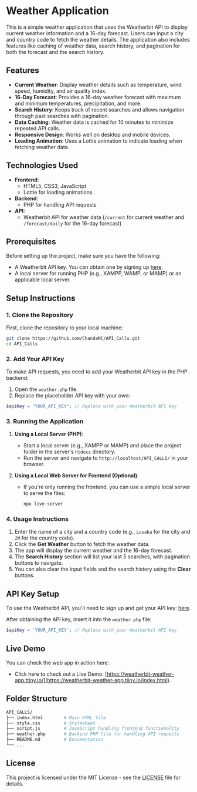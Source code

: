 # Weather Application

This is a simple weather application that uses the Weatherbit API to display current weather information and a 16-day forecast. Users can input a city and country code to fetch the weather details. The application also includes features like caching of weather data, search history, and pagination for both the forecast and the search history.

## Features
- **Current Weather**: Display weather details such as temperature, wind speed, humidity, and air quality index.
- **16-Day Forecast**: Provides a 16-day weather forecast with maximum and minimum temperatures, precipitation, and more.
- **Search History**: Keeps track of recent searches and allows navigation through past searches with pagination.
- **Data Caching**: Weather data is cached for 10 minutes to minimize repeated API calls.
- **Responsive Design**: Works well on desktop and mobile devices.
- **Loading Animation**: Uses a Lottie animation to indicate loading when fetching weather data.

## Technologies Used
- **Frontend**:
  - HTML5, CSS3, JavaScript
  - Lottie for loading animations
- **Backend**:
  - PHP for handling API requests
- **API**:
  - Weatherbit API for weather data (`/current` for current weather and `/forecast/daily` for the 16-day forecast)

## Prerequisites
Before setting up the project, make sure you have the following:
- A Weatherbit API key. You can obtain one by signing up [here](https://www.weatherbit.io/account/create).
- A local server for running PHP (e.g., XAMPP, WAMP, or MAMP) or an applicable local server.

## Setup Instructions

### 1. Clone the Repository
First, clone the repository to your local machine:

```bash
git clone https://github.com/ChandaMC/API_Calls.git
cd API_Calls
```

### 2. Add Your API Key
To make API requests, you need to add your Weatherbit API key in the PHP backend:

1. Open the `weather.php` file.
2. Replace the placeholder API key with your own:

```php
$apiKey = "YOUR_API_KEY"; // Replace with your Weatherbit API key
```

### 3. Running the Application
1. **Using a Local Server (PHP)**:
   - Start a local server (e.g., XAMPP or MAMP) and place the project folder in the server's `htdocs` directory.
   - Run the server and navigate to `http://localhost/API_CALLS/` in your browser.

2. **Using a Local Web Server for Frontend (Optional)**:
   - If you're only running the frontend, you can use a simple local server to serve the files:
     ```bash
     npx live-server
     ```

### 4. Usage Instructions
1. Enter the name of a city and a country code (e.g., `Lusaka` for the city and `ZM` for the country code).
2. Click the **Get Weather** button to fetch the weather data.
3. The app will display the current weather and the 16-day forecast.
4. The **Search History** section will list your last 5 searches, with pagination buttons to navigate.
5. You can also clear the input fields and the search history using the **Clear** buttons.

## API Key Setup
To use the Weatherbit API, you'll need to sign up and get your API key: [here](https://www.weatherbit.io/account/create).

After obtaining the API key, insert it into the `weather.php` file:

```php
$apiKey = 'YOUR_API_KEY'; // Replace with your Weatherbit API key
```

## Live Demo
You can check the web app in action here:
- Click here to check out a Live Demo: [https://weatherbit-weather-app.ttiny.io/](https://weatherbit-weather-app.tiiny.io/index.html).

## Folder Structure
```bash
API_CALLS/
├── index.html        # Main HTML file
├── style.css         # Stylesheet
├── script.js         # JavaScript handling frontend functionality
├── weather.php       # Backend PHP file for handling API requests
├── README.md         # Documentation
└── ...
```

## License
This project is licensed under the MIT License - see the [LICENSE](LICENSE) file for details.
